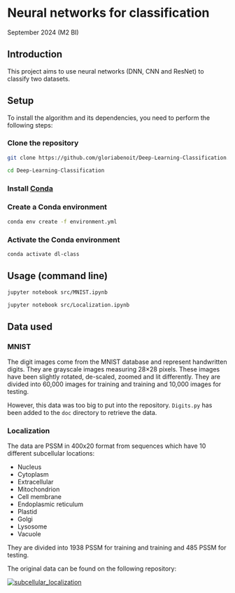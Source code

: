 # Neural networks for classification
September 2024 (M2 BI)

## Introduction
This project aims to use neural networks (DNN, CNN and ResNet) to classify two datasets.

## Setup

To install the algorithm and its dependencies, you need to perform the following steps:

### Clone the repository

```bash
git clone https://github.com/gloriabenoit/Deep-Learning-Classification.git

cd Deep-Learning-Classification
```

### Install [Conda](https://docs.conda.io/projects/conda/en/latest/user-guide/install/index.html)

### Create a Conda environment

```bash
conda env create -f environment.yml
```

### Activate the Conda environment

```bash
conda activate dl-class
```

## Usage (command line)

```bash
jupyter notebook src/MNIST.ipynb

jupyter notebook src/Localization.ipynb
```

## Data used

### MNIST

The digit images come from the MNIST database and represent handwritten digits.
They are grayscale images measuring 28×28 pixels. These images have been slightly
rotated, de-scaled, zoomed and lit differently. They are divided into 60,000 images for training and
training and 10,000 images for testing. 

However, this data was too big to put into the repository. `Digits.py` has been added to the `doc` directory to retrieve the data.

### Localization

The data are PSSM in 400x20 format from sequences which have 10 different subcellular locations:
- Nucleus
- Cytoplasm
- Extracellular
- Mitochondrion
- Cell membrane
- Endoplasmic reticulum
- Plastid
- Golgi
- Lysosome
- Vacuole

They are divided into 1938 PSSM for training and
training and 485 PSSM for testing.

The original data can be found on the following repository:

[![subcellular_localization](https://github-readme-stats.vercel.app/api/pin/?username=JJAlmagro&repo=subcellular_localization&show_owner=true)](https://github.com/JJAlmagro/subcellular_localization)

